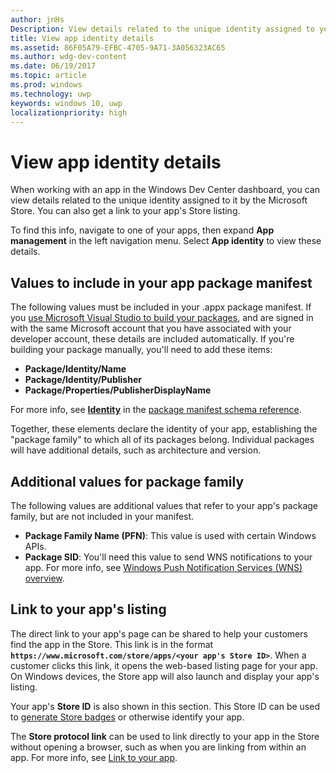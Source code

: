```yaml
---
author: jnHs
Description: View details related to the unique identity assigned to your app by the Microsoft Store, and get a link to your app's Store listing.
title: View app identity details
ms.assetid: 86F05A79-EFBC-4705-9A71-3A056323AC65
ms.author: wdg-dev-content
ms.date: 06/19/2017
ms.topic: article
ms.prod: windows
ms.technology: uwp
keywords: windows 10, uwp
localizationpriority: high
---
```


# View app identity details


When working with an app in the Windows Dev Center dashboard, you can view details related to the unique identity assigned to it by the Microsoft Store. You can also get a link to your app's Store listing.

To find this info, navigate to one of your apps, then expand **App management** in the left navigation menu. Select **App identity** to view these details.


## Values to include in your app package manifest

The following values must be included in your .appx package manifest. If you [use Microsoft Visual Studio to build your packages](../packaging/packaging-uwp-apps.md), and are signed in with the same Microsoft account that you have associated with your developer account, these details are included automatically. If you're building your package manually, you'll need to add these items:

-   **Package/Identity/Name**
-   **Package/Identity/Publisher**
-   **Package/Properties/PublisherDisplayName**

For more info, see [**Identity**](https://docs.microsoft.com/uwp/schemas/appxpackage/appxmanifestschema/element-identity) in the [package manifest schema reference](https://docs.microsoft.com/uwp/schemas/appxpackage/appxmanifestschema/schema-root).

Together, these elements declare the identity of your app, establishing the "package family" to which all of its packages belong. Individual packages will have additional details, such as architecture and version.


## Additional values for package family

The following values are additional values that refer to your app's package family, but are not included in your manifest.

-   **Package Family Name (PFN)**: This value is used with certain Windows APIs.
-   **Package SID**: You'll need this value to send WNS notifications to your app. For more info, see [Windows Push Notification Services (WNS) overview](../controls-and-patterns/tiles-and-notifications-windows-push-notification-services--wns--overview.md).


## Link to your app's listing

The direct link to your app's page can be shared to help your customers find the app in the Store. This link is in the format **`https://www.microsoft.com/store/apps/<your app's Store ID>`**. When a customer clicks this link, it opens the web-based listing page for your app. On Windows devices, the Store app will also launch and display your app's listing.

Your app's **Store ID** is also shown in this section. This Store ID can be used to [generate Store badges](http://go.microsoft.com/fwlink/p/?LinkId=534236) or otherwise identify your app.

The **Store protocol link** can be used to link directly to your app in the Store without opening a browser, such as when you are linking from within an app. For more info, see [Link to your app](link-to-your-app.md).



 

 




